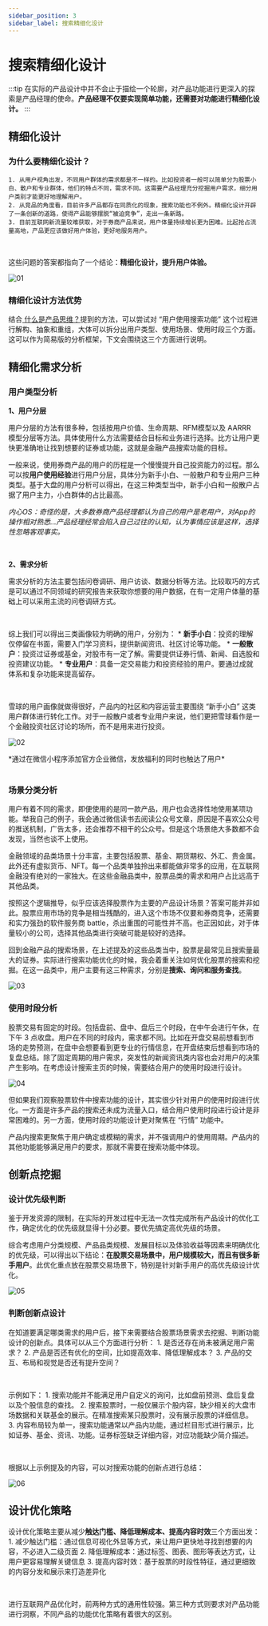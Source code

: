 ```yaml
---
sidebar_position: 3
sidebar_label: 搜索精细化设计
---
```


# 搜索精细化设计

:::tip
在实际的产品设计中并不会止于描绘一个轮廓，对产品功能进行更深入的探索是产品经理的使命。**产品经理不仅要实现简单功能，还需要对功能进行精细化设计。**
:::


## 精细化设计

### 为什么要精细化设计？
    1. 从用户视角出发，不同用户群体的需求都是不一样的。比如投资者一般可以简单分为股票小白、散户和专业群体，他们的特点不同，需求不同。这需要产品经理充分挖掘用户需求，细分用户类别才能更好地理解用户。
    2. 从竞品的角度看，目前许多产品都存在同质化的现象，搜索功能也不例外。精细化设计开辟了一条创新的道路，使得产品能够摆脱“被迫竞争”，走出一条新路。
    3. 目前互联网新流量较难获取，对于券商产品来说，用户体量持续增长更为困难。比起抢占流量高地，产品更应该做好用户体验，更好地服务用户。
<br/>


这些问题的答案都指向了一个结论：**精细化设计，提升用户体验。**

![01](/img/practice/search-detail_images/01.png)

### 精细化设计方法优势

结合[ 什么是产品思维？](docs\Product\fundamentals\career\product-thinking.md)提到的方法，可以尝试对 “用户使用搜索功能” 这个过程进行解构、抽象和重组，大体可以拆分出用户类型、使用场景、使用时段三个方面。这可以作为简易版的分析框架，下文会围绕这三个方面进行说明。

## 精细化需求分析

### 用户类型分析

**1、用户分层**

用户分层的方法有很多种，包括按用户价值、生命周期、RFM模型以及 AARRR 模型分层等方法。具体使用什么方法需要结合目标和业务进行选择。比方让用户更快更准确地让找到想要的证券或功能，这就是金融产品搜索功能的目标。

一般来说，使用券商产品的用户的历程是一个慢慢提升自己投资能力的过程。那么可以按**用户使用经验**进行用户分层，具体分为新手小白、一般散户和专业用户三种类型。基于大盘的用户分析可以得出，在这三种类型当中，新手小白和一般散户占据了用户主力，小白群体的占比最高。

*内心OS：奇怪的是，大多数券商产品经理都认为自己的用户是老用户，对App的操作相对熟悉...产品经理经常会陷入自己过往的认知，认为事情应该是这样，选择性忽略客观事实。*

<br/>

**2、需求分析**

需求分析的方法主要包括问卷调研、用户访谈、数据分析等方法。比较取巧的方式是可以通过不同领域的研究报告来获取你想要的用户数据，在有一定用户体量的基础上可以采用主流的问卷调研方式。

<br/>

综上我们可以得出三类画像较为明确的用户，分别为：
    * **新手小白**：投资的理解仅停留在书面，需要入门学习资料，提供新闻资讯、社区讨论等功能。
    * **一般散户**：投资过证券或基金，对股市有一定了解。需要提供证券行情、新闻、自选股和投资建议功能。
    * **专业用户**：具备一定交易能力和投资经验的用户。要通过成就体系和复杂功能来提高留存。

<br/>

雪球的用户画像就做得很好，产品内的社区和内容运营主要围绕 “新手小白” 这类用户群体进行转化工作。对于一般散户或者专业用户来说，他们更把雪球看作是一个金融投资社区讨论的场所，而不是用来进行投资。

![02](/img/practice/search-detail_images/02.png)
<div class="text-center">
*通过在微信小程序添加官方企业微信，发放福利的同时也触达了用户*
</div>
<br/>

### 场景分类分析

用户有着不同的需求，即便使用的是同一款产品，用户也会选择性地使用某项功能。举我自己的例子，我会通过微信读书去阅读公众号文章，原因是不喜欢公众号的推送机制，广告太多，还会推荐不相干的公众号。但是这个场景绝大多数都不会发现，当然也谈不上使用。



金融领域的品类场景十分丰富，主要包括股票、基金、期货期权、外汇、贵金属。此外还有虚拟货币、NFT。每一个品类单独拎出来都能做非常多的应用，在互联网金融没有绝对的一家独大。在这些金融品类中，股票品类的需求和用户占比远高于其他品类。



按照这个逻辑推导，似乎应该选择股票作为主要的产品设计场景？答案可能并非如此。股票应用市场的竞争是相当残酷的，进入这个市场不仅要和券商竞争，还需要和实力强劲的软件服务商 battle，杀出重围的可能性并不高。也正因如此，对于体量较小的公司，选择其他品类进行突破可能是较好的选择。



回到金融产品的搜索场景，在上述提及的这些品类当中，股票是最常见且搜索量最大的证券。实际进行搜索功能优化的时候，我会着重关注如何优化股票的搜索和挖掘。在这一品类中，用户主要有这三种需求，分别是**搜索、询问和服务查找**。

![03](/img/practice/search-detail_images/03.png)

### 使用时段分析

股票交易有固定的时段。包括盘前、盘中、盘后三个时段，在中午会进行午休，在下午 3 点收盘。用户在不同的时段内，需求都不同。比如在开盘交易前想看到市场的走势预测，在盘中会想要看到更专业的行情信息，在开盘结束后想看到市场的复盘总结。除了固定周期的用户需求，突发性的新闻资讯类内容也会对用户的决策产生影响。在考虑设计搜索主页的时候，需要结合用户的使用时段进行设计。

![04](/img/practice/search-detail_images/04.png)

但如果我们观察股票软件中搜索功能的设计，其实很少针对用户的使用时段进行优化。一方面是许多产品的搜索还未成为流量入口，结合用户使用时段进行设计是非常困难的。另一方面，使用时段的功能设计更对聚焦在 “行情” 功能中。

产品内搜索更聚焦于用户确定或模糊的需求，并不强调用户的使用周期。产品内的其他功能能够满足用户的要求，那就不需要在搜索功能中体现。

## 创新点挖掘

### 设计优先级判断

鉴于开发资源的限制，在实际的开发过程中无法一次性完成所有产品设计的优化工作，确定优化的优先级就显得十分必要。要优先搞定高优先级的场景。



综合考虑用户分类规模、产品品类规模、发展目标以及体验收益等因素来明确优化的优先级，可以得出以下结论：**在股票交易场景中，用户规模较大，而且有很多新手用户**。此优化重点放在股票交易场景下，特别是针对新手用户的高优先级设计优化。

![05](/img/practice/search-detail_images/05.png)

### 判断创新点设计

在知道要满足哪类需求的用户后，接下来需要结合股票场景需求去挖掘、判断功能设计的创新点。具体可以从三个方面进行分析：
    1. 是否还存在尚未被满足用户需求？
    2. 产品是否还有优化的空间，比如提高效率、降低理解成本？
    3. 产品的交互、布局和视觉是否还有提升空间？

<br/>

示例如下：
    1. 搜索功能并不能满足用户自定义的询问，比如盘前预测、盘后复盘以及个股信息的查找。
    2. 搜索股票时，一般仅展示个股内容，缺少相关的大盘市场数据和关联基金的展示。在精准搜索某只股票时，没有展示股票的详细信息。
    3. 内容布局较为单一，搜索功能通常以产品内功能，通过栏目形式进行展示，比如证券、基金、资讯、功能。证券标签缺乏详细内容，对应功能缺少简介描述。

<br/>

根据以上示例提及的内容，可以对搜索功能的创新点进行总结：

![06](/img/practice/search-detail_images/06.png)

## 设计优化策略

设计优化策略主要从减少**触达门槛、降低理解成本、提高内容时效**三个方面出发：
    1. 减少触达门槛：通过信息可视化外显等方式，来让用户更快地寻找到想要的内容，不必进入二级页面
    2. 降低理解成本：通过标签、图表、图形等表达方式，让用户更容易理解关键信息
    3. 提高内容时效：基于股票的时段性特征，通过更细致的内容分发和展示来打造差异化

<br/>

进行互联网产品优化时，前两种方式的通用性较强。第三种方式则要求对产品功能进行洞察，不同产品的功能优化策略有着很大的区别。

